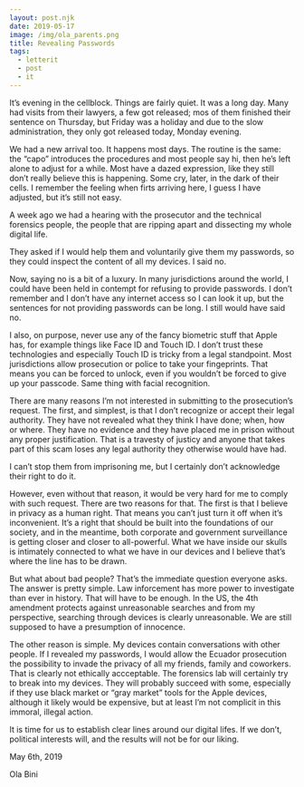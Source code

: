 ```yaml
---
layout: post.njk
date: 2019-05-17
image: /img/ola_parents.png
title: Revealing Passwords
tags:
  - letterit
  - post
  - it
---
```

It’s evening in the cellblock. Things are fairly quiet. It was a long day. Many had visits from their lawyers, a few got released; mos of them finished their sentence on Thursday, but Friday was a holiday and due to the slow administration, they only got released today, Monday evening.

We had a new arrival too. It happens most days. The routine is the same: the “capo” introduces the procedures and most people say hi, then he’s left alone to adjust for a while. Most have a dazed expression, like they still don’t really believe this is happening. Some cry, later, in the dark of their cells. I remember the feeling when firts arriving here, I guess I have adjusted, but it’s still not easy.

A week ago we had a hearing with the prosecutor and the technical forensics people, the people that are ripping apart and dissecting my whole digital life.

They asked if I would help them and voluntarily give them my passwords, so they could inspect the content of all my devices. I said no.

Now, saying no is a bit of a luxury. In many jurisdictions around the world, I could have been held in contempt for refusing to provide passwords. I don’t remember and I don’t have any internet access so I can look it up, but the sentences for not providing passwords can be long. I still would have said no.

I also, on purpose, never use any of the fancy biometric stuff that Apple has, for example things like  Face ID and Touch ID. I don’t trust these technologies and especially Touch ID  is tricky from a legal standpoint. Most jurisdictions allow prosecution or police to take your fingeprints. That means you can be forced to unlock, even if you wouldn’t be forced to give up your passcode. Same thing with facial recognition.

There are many reasons I’m not interested in submitting to the prosecution’s request. The first, and simplest, is that I don’t recognize or accept their legal authority. They have not revealed what they think I have done; when, how or where. They have no evidence and they have placed me in prison without any proper justification. That is a travesty of justicy and anyone that takes part of this scam loses any legal authority they otherwise would have had.

I can’t stop them from imprisoning me, but I certainly don’t acknowledge their right to do it.

However, even without that reason, it would be very hard for me to comply with such request. There are two reasons for that. The first is that I believe in privacy as a human right. That means you can’t just turn it off when it’s inconvenient. It’s a right that should be built into the foundations of our society, and in the meantime, both corporate and government surveillance is getting closer and closer to all-powerful. What we have inside our skulls is intimately connected to what we have in our devices and I believe that’s where the line has to be drawn.

But what about bad people? That’s the immediate question everyone asks. The answer is pretty simple. Law inforcement has more power to investigate than ever in history. That will have to be enough. In the US, the 4th amendment protects against unreasonable searches and from my perspective, searching through devices is clearly unreasonable. We are still supposed to have a presumption of innocence.

The other reason is simple. My devices contain conversations with other people. If I revealed my passwords, I would allow the Ecuador prosecution the possibility to invade the privacy of all my friends, family and coworkers. That is clearly not ethically accceptable.
The forensics lab will certainly try to break into my devices. They will probably succeed with some, especially if they use black market or “gray market” tools for the Apple devices, although it likely would be expensive, but at least I’m not complicit in this immoral, illegal action.

It is time for us to establish clear lines around our digital lifes. If we don’t, political interests will, and the results will not be for our liking.

May 6th, 2019

Ola Bini
